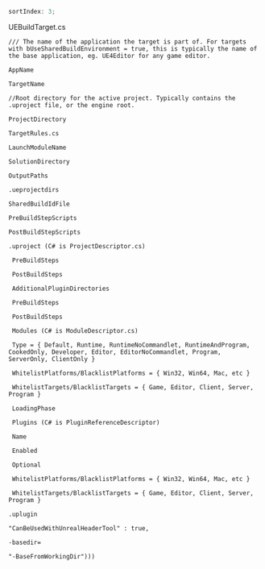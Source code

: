 ```js
sortIndex: 3;
```

UEBuildTarget.cs

    /// The name of the application the target is part of. For targets with bUseSharedBuildEnvironment = true, this is typically the name of the base application, eg. UE4Editor for any game editor.

    AppName

    TargetName

    //Root directory for the active project. Typically contains the .uproject file, or the engine root.

    ProjectDirectory

    TargetRules.cs

    LaunchModuleName

    SolutionDirectory

    OutputPaths

    .ueprojectdirs

    SharedBuildIdFile

    PreBuildStepScripts

    PostBuildStepScripts

    .uproject (C# is ProjectDescriptor.cs)

     PreBuildSteps

     PostBuildSteps

     AdditionalPluginDirectories

     PreBuildSteps

     PostBuildSteps

     Modules (C# is ModuleDescriptor.cs)

     Type = { Default, Runtime, RuntimeNoCommandlet, RuntimeAndProgram, CookedOnly, Developer, Editor, EditorNoCommandlet, Program, ServerOnly, ClientOnly }

     WhitelistPlatforms/BlacklistPlatforms = { Win32, Win64, Mac, etc }

     WhitelistTargets/BlacklistTargets = { Game, Editor, Client, Server, Program }

     LoadingPhase

     Plugins (C# is PluginReferenceDescriptor)

     Name

     Enabled

     Optional

     WhitelistPlatforms/BlacklistPlatforms = { Win32, Win64, Mac, etc }

     WhitelistTargets/BlacklistTargets = { Game, Editor, Client, Server, Program }

    .uplugin

    "CanBeUsedWithUnrealHeaderTool" : true,

    -basedir=

    "-BaseFromWorkingDir")))
